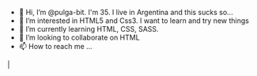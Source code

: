 - 👋 Hi, I’m @pulga-bit. I'm 35. I live in Argentina and this sucks so...
- 👀 I’m interested in HTML5 and Css3. I want to learn and try new things
- 🌱 I’m currently learning HTML, CSS, SASS.
- 💞️ I’m looking to collaborate on HTML
- 📫 How to reach me ...

<!---
pulga-bit/pulga-bit is a ✨ special ✨ repository because its `README.md` (this file) appears on your GitHub profile.
You can click the Preview link to take a look at your changes.
--->
|
